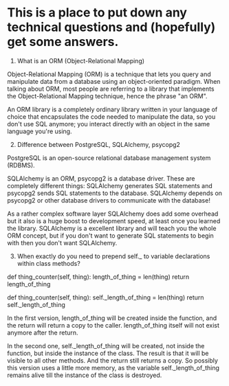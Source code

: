 # This is a place to put down any technical questions and (hopefully) get some answers.

1. What is an ORM (Object-Relational Mapping)

Object-Relational Mapping (ORM) is a technique that lets you query and manipulate data from a database using an object-oriented paradigm. When talking about ORM, most people are referring to a library that implements the Object-Relational Mapping technique, hence the phrase "an ORM".

An ORM library is a completely ordinary library written in your language of choice that encapsulates the code needed to manipulate the data, so you don't use SQL anymore; you interact directly with an object in the same language you're using.

2. Difference between PostgreSQL, SQLAlchemy, psycopg2

PostgreSQL is an open-source relational database management system (RDBMS).

SQLAlchemy is an ORM, psycopg2 is a database driver. These are completely different things: SQLAlchemy generates SQL statements and psycopg2 sends SQL statements to the database. SQLAlchemy depends on psycopg2 or other database drivers to communicate with the database!

As a rather complex software layer SQLAlchemy does add some overhead but it also is a huge boost to development speed, at least once you learned the library. SQLAlchemy is a excellent library and will teach you the whole ORM concept, but if you don't want to generate SQL statements to begin with then you don't want SQLAlchemy.

3. When exactly do you need to prepend self._ to variable declarations within class methods?

def thing_counter(self, thing):
    length_of_thing = len(thing)
    return length_of_thing
    
def thing_counter(self, thing):
    self._length_of_thing = len(thing)
    return self._length_of_thing

In the first version, length_of_thing will be created inside the function, and the return will return a copy to the caller. length_of_thing itself will not exist anymore after the return.

In the second one, self._length_of_thing will be created, not inside the function, but inside the instance of the class. The result is that it will be visible to all other methods. And the return still returns a copy. So possibly this version uses a little more memory, as the variable self._length_of_thing remains alive till the instance of the class is destroyed.
